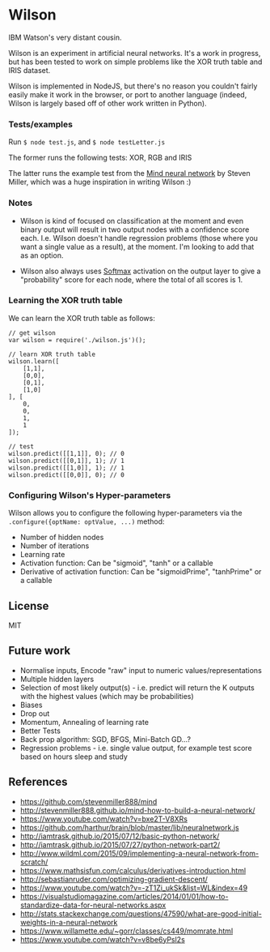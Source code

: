 # Wilson

IBM Watson's very distant cousin.

Wilson is an experiment in artificial neural networks. It's a work in progress, but has been tested to work on simple problems like the XOR truth table and IRIS dataset.

Wilson is implemented in NodeJS, but there's no reason you couldn't fairly easily make it work in the browser, or port to another language (indeed, Wilson is largely based off of other work written in Python).

### Tests/examples

Run ```$ node test.js```, and ```$ node testLetter.js```

The former runs the following tests: XOR, RGB and IRIS

The latter runs the example test from the [Mind neural network](https://github.com/stevenmiller888/mind) by Steven Miller, which was a huge inspiration in writing Wilson :)

### Notes

- Wilson is kind of focused on classification at the moment and even binary output will result in two output nodes with a confidence score each. I.e. Wilson doesn't handle regression problems (those where you want a single value as a result), at the moment. I'm looking to add that as an option.

- Wilson also always uses [Softmax](https://en.wikipedia.org/wiki/Softmax_function) activation on the output layer to give a "probability" score for each node, where the total of all scores is 1.

### Learning the XOR truth table

We can learn the XOR truth table as follows:

```
// get wilson
var wilson = require('./wilson.js')();

// learn XOR truth table
wilson.learn([
    [1,1],
    [0,0],
    [0,1],
    [1,0]
], [
    0,
    0,
    1,
    1
]);

// test
wilson.predict([[1,1]], 0); // 0
wilson.predict([[0,1]], 1); // 1
wilson.predict([[1,0]], 1); // 1
wilson.predict([[0,0]], 0); // 0
```

### Configuring Wilson's Hyper-parameters

Wilson allows you to configure the following hyper-parameters via the ```.configure({optName: optValue, ...)``` method:

- Number of hidden nodes
- Number of iterations
- Learning rate
- Activation function: Can be "sigmoid", "tanh" or a callable
- Derivative of activation function: Can be "sigmoidPrime", "tanhPrime" or a callable

## License

MIT

## Future work

- Normalise inputs, Encode "raw" input to numeric values/representations
- Multiple hidden layers
- Selection of most likely output(s) - i.e. predict will return the K outputs with the highest values (which may be probabilities)
- Biases
- Drop out
- Momentum, Annealing of learning rate 
- Better Tests
- Back prop algorithm: SGD, BFGS, Mini-Batch GD...?
- Regression problems - i.e. single value output, for example test score based on hours sleep and study

## References

- https://github.com/stevenmiller888/mind
- http://stevenmiller888.github.io/mind-how-to-build-a-neural-network/
- https://www.youtube.com/watch?v=bxe2T-V8XRs
- https://github.com/harthur/brain/blob/master/lib/neuralnetwork.js
- http://iamtrask.github.io/2015/07/12/basic-python-network/
- http://iamtrask.github.io/2015/07/27/python-network-part2/
- http://www.wildml.com/2015/09/implementing-a-neural-network-from-scratch/
- https://www.mathsisfun.com/calculus/derivatives-introduction.html
- http://sebastianruder.com/optimizing-gradient-descent/
- https://www.youtube.com/watch?v=-zT1Zi_ukSk&list=WL&index=49
- https://visualstudiomagazine.com/articles/2014/01/01/how-to-standardize-data-for-neural-networks.aspx
- http://stats.stackexchange.com/questions/47590/what-are-good-initial-weights-in-a-neural-network
- https://www.willamette.edu/~gorr/classes/cs449/momrate.html
- https://www.youtube.com/watch?v=v8be6yPsl2s